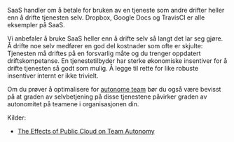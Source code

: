SaaS handler om å betale for bruken av en tjeneste som andre drifter heller enn å drifte tjenesten selv. Dropbox, Google Docs og TravisCI er alle eksempler på SaaS.

Vi anbefaler å bruke SaaS heller enn å drifte selv så langt det lar seg gjøre. Å drifte noe selv medfører en god del kostnader som ofte er skjulte: Tjenesten må driftes på en forsvarlig måte og du trenger oppdatert driftskompetanse. En tjenestetilbyder har sterke økonomiske insentiver for å drifte tjenesten så godt som mulig. Å legge til rette for like robuste insentiver internt er ikke trivielt.

Om du prøver å optimalisere for [autonome team](https://trello.com/c/IM4vn8A9/125-autonome-team) bør du også være bevisst på at graden av selvbetjening på disse tjenestene påvirker graden av autonomitet på teamene i organisasjonen din.

Kilder:
- [The Effects of Public Cloud on Team Autonomy](https://blogg.bekk.no/the-effects-of-public-cloud-on-team-autonomy-f5b1d22cef87)